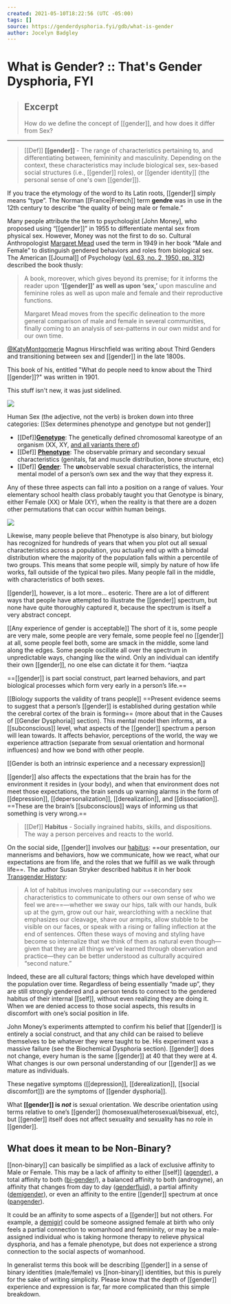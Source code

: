 ```yaml
---
created: 2021-05-10T18:22:56 (UTC -05:00)
tags: []
source: https://genderdysphoria.fyi/gdb/what-is-gender
author: Jocelyn Badgley
---
```


# What is Gender? :: That's Gender Dysphoria, FYI

> ## Excerpt
> How do we define the concept of [[gender]], and how does it differ from Sex?

---
> [[Def]] **[[gender]]** - The range of characteristics pertaining to, and differentiating between, femininity and masculinity. Depending on the context, these characteristics may include biological sex, sex-based social structures (i.e., [[gender]] roles), or [[gender identity]] (the personal sense of one's own [[gender]]).

If you trace the etymology of the word to its Latin roots, [[gender]] simply means “type”. The Norman [[France|French]] term **gendre** was in use in the 12th century to describe “the quality of being male or female.”

Many people attribute the term to psychologist [John Money], who proposed using “[[gender]]” in 1955 to differentiate mental sex from physical sex. However, Money was not the first to do so. Cultural Anthropologist [Margaret Mead](https://en.wikipedia.org/wiki/Margaret_Mead) used the term in 1949 in her book “Male and Female” to distinguish gendered behaviors and roles from biological sex. The American [[Journal]] of Psychology ([vol. 63, no. 2, 1950, pp. 312](https://www.jstor.org/stable/1418948)) described the book thusly:

> A book, moreover, which gives beyond its premise; for it informs the reader upon **‘[[gender]]’ as well as upon ‘sex,’** upon masculine and feminine roles as well as upon male and female and their reproductive functions.
> 
> Margaret Mead moves from the specific delineation to the more general comparison of male and female in several communities, finally coming to an analysis of sex-patterns in our own midst and for our own time.


[@KatyMontgomerie](https://twitter.com/KatyMontgomerie) Magnus Hirschfield was writing about Third Genders and transitioning between sex and [[gender]] in the late 1800s.

This book of his, entitled "What do people need to know about the Third [[gender]]?" was written in 1901.

This stuff isn't new, it was just sidelined.

 [![](https://pbs.twimg.com/media/EQ1IKINWkAAllKR.jpg?name=medium)](https://pbs.twimg.com/media/EQ1IKINWkAAllKR.jpg) 

Human Sex (the adjective, not the verb) is broken down into three categories:
[[Sex determines phenotype and genotype but not gender]]
-  [[Def]]**[Genotype](https://en.wikipedia.org/wiki/Genotype)**: The genetically defined chromosomal kareotype of an organism (XX, XY, [and all variants there of](https://twitter.com/sciencevet2/status/1035250518870900737?lang=en))
-  [[Def]] **[Phenotype](https://en.wikipedia.org/wiki/Phenotype)**: The observable primary and secondary sexual characteristics (genitals, fat and muscle distribution, bone structure, etc)
-  [[Def]] **[Gender](https://en.wikipedia.org/wiki/Gender)**: The **un**observable sexual characteristics, the internal mental model of a person’s own sex and the way that they express it.

Any of these three aspects can fall into a position on a range of values. Your elementary school health class probably taught you that Genotype is binary, either Female (XX) or Male (XY), when the reality is that there are a dozen other permutations that can occur within human beings.

 [![](https://genderdysphoria.fyi/gdb/bimodal-0e3e9b4bc1.png)](https://genderdysphoria.fyi/gdb/bimodal-0e3e9b4bc1.png) 

Likewise, many people believe that Phenotype is also binary, but biology has recognized for hundreds of years that when you plot out all sexual characteristics across a population, you actually end up with a bimodal distribution where the majority of the population falls within a percentile of two groups. This means that some people will, simply by nature of how life works, fall outside of the typical two piles. Many people fall in the middle, with characteristics of both sexes.

[[gender]], however, is a lot more… esoteric. There are a lot of different ways that people have attempted to illustrate the [[gender]] spectrum, but none have quite thoroughly captured it, because the spectrum is itself a very abstract concept.

[[Any experience of gender is acceptable]] The short of it is, some people are very male, some people are very female, some people feel no [[gender]] at all, some people feel both, some are smack in the middle, some land along the edges. Some people oscillate all over the spectrum in unpredictable ways, changing like the wind. Only an individual can identify their own [[gender]], no one else can dictate it for them. ^iaqtza

==[[gender]] is part social construct, part learned behaviors, and part biological processes which form very early in a person’s life.==

[[Biology supports the validity of trans people]] ==Present evidence seems to suggest that a person’s [[gender]] is established during gestation while the cerebral cortex of the brain is forming== (more about that in the Causes of [[Gender Dysphoria]] section). This mental model then informs, at a [[subconscious]] level, what aspects of the [[gender]] spectrum a person will lean towards. It affects behavior, perceptions of the world, the way we experience attraction (separate from sexual orientation and hormonal influences) and how we bond with other people.

[[Gender is both an intrinsic experience and a necessary expression]]

[[gender]] also affects the expectations that the brain has for the environment it resides in (your body), and when that environment does not meet those expectations, the brain sends up warning alarms in the form of [[depression]], [[depersonalization]], [[derealization]], and [[dissociation]]. ==These are the brain’s [[subconscious]] ways of informing us that something is very wrong.==

> [[Def]] **Habitus** - Socially ingrained habits, skills, and dispositions. The way a person perceives and reacts to the world.

On the social side, [[gender]] involves our [habitus](https://en.wikipedia.org/wiki/Habitus_(sociology)): ==our presentation, our mannerisms and behaviors, how we communicate, how we react, what our expectations are from life, and the roles that we fulfill as we walk through life==. The author Susan Stryker described habitus it in her book [Transgender History](https://smile.amazon.com/Transgender-History-second-Todays-Revolution/dp/158005689X):

> A lot of habitus involves manipulating our ==secondary sex characteristics to communicate to others our own sense of who we feel we are==—whether we sway our hips, talk with our hands, bulk up at the gym, grow out our hair, wearclothing with a neckline that emphasizes our cleavage, shave our armpits, allow stubble to be visible on our faces, or speak with a rising or falling inflection at the end of sentences. Often these ways of moving and styling have become so internalize that we think of them as natural even though—given that they are all things we’ve learned through observation and practice—they can be better understood as culturally acquired “second nature.”

Indeed, these are all cultural factors; things which have developed within the population over time. Regardless of being essentially “made up”, they are still strongly gendered and a person tends to connect to the gendered habitus of their internal [[self]], without even realizing they are doing it. When we are denied access to those social aspects, this results in discomfort with one’s social position in life.

John Money’s experiments attempted to confirm his belief that [[gender]] is entirely a social construct, and that any child can be raised to believe themselves to be whatever they were taught to be. His experiment was a massive failure (see the Biochemical Dysphoria section). [[gender]] does not change, every human is the same [[gender]] at 40 that they were at 4. What changes is our own personal understanding of our [[gender]] as we mature as individuals.

These negative symptoms ([[depression]], [[derealization]], [[social discomfort]]) are the symptoms of [[gender dysphoria]].

What **[[gender]] is _not_** is sexual orientation. We describe orientation using terms relative to one’s [[gender]] (homosexual/heterosexual/bisexual, etc), but [[gender]] itself does not affect sexuality and sexuality has no role in [[gender]].

## What does it mean to be Non-Binary? 
[[non-binary]] can basically be simplified as a lack of exclusive affinity to Male or Female. This may be a lack of affinity to either [[self]] ([agender](https://gender.wikia.org/wiki/Agender)), a total affinity to both ([bi-gender](https://gender.wikia.org/wiki/Bigender)/), a balanced affinity to both (androgyne), an affinity that changes from day to day ([genderfluid](https://gender.wikia.org/wiki/Genderfluid)), a partial affinity ([demigender](https://gender.wikia.org/wiki/Demigender)), or even an affinity to the entire [[gender]] spectrum at once ([pangender](https://gender.wikia.org/wiki/Pangender)).

It could be an affinity to some aspects of a [[gender]] but not others. For example, a [demigirl](https://gender.wikia.org/wiki/Demigirl) could be someone assigned female at birth who only feels a partial connection to womanhood and femininity, or may be a male-assigned individual who is taking hormone therapy to relieve physical dysphoria, and has a female phenotype, but does not experience a strong connection to the social aspects of womanhood.

In generalist terms this book will be describing [[gender]] in a sense of binary identities (male/female) vs [[non-binary]] identities, but this is purely for the sake of writing simplicity. Please know that the depth of [[gender]] experience and expression is far, far more complicated than this simple breakdown.
